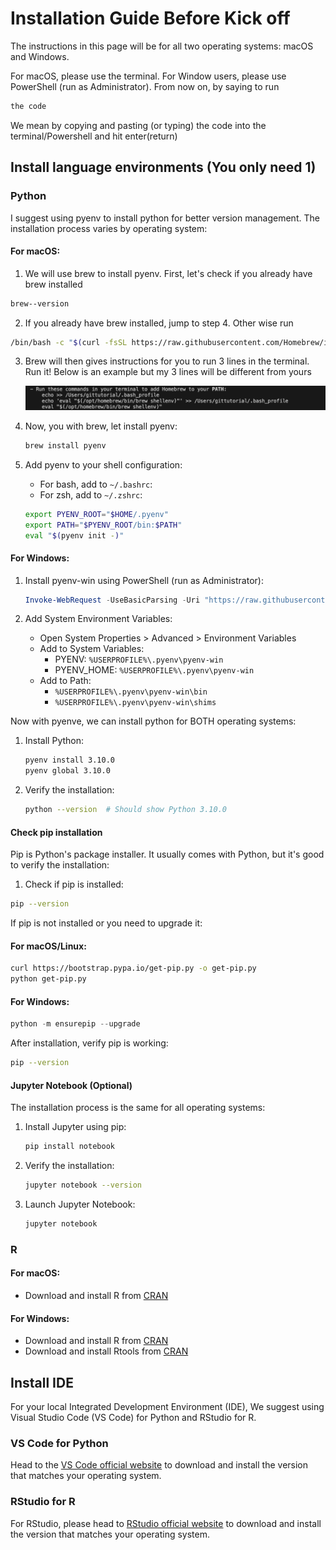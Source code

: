 # Installation Guide Before Kick off

The instructions in this page will be for all two operating systems: macOS and Windows. 

For macOS, please use the terminal. For Window users, please use PowerShell (run as Administrator). From now on, by saying to run

```bash
the code
```

We mean by copying and pasting (or typing) the code into the terminal/Powershell and hit enter(return)


## Install language environments (You only need 1)

### Python

I suggest using pyenv to install python for better version management. The installation process varies by operating system:

#### For macOS:

1. We will use brew to install pyenv. First, let's check if you already have brew installed
```bash
brew--version
```
2. If you already have brew installed, jump to step 4. Other wise run
```bash
/bin/bash -c "$(curl -fsSL https://raw.githubusercontent.com/Homebrew/install/HEAD/install.sh)"
```
3. Brew will then gives instructions for you to run 3 lines in the terminal. Run it! Below is an example but my 3 lines will be different from yours

    ![git1](./git.assets/brew.jpg)
4. Now, you with brew, let install pyenv:
    ```bash
    brew install pyenv
    ```
5. Add pyenv to your shell configuration:
    - For bash, add to `~/.bashrc`:
    - For zsh, add to `~/.zshrc`:
    ```bash
    export PYENV_ROOT="$HOME/.pyenv"
    export PATH="$PYENV_ROOT/bin:$PATH"
    eval "$(pyenv init -)"
    ```

#### For Windows:

1. Install pyenv-win using PowerShell (run as Administrator):
    ```powershell
    Invoke-WebRequest -UseBasicParsing -Uri "https://raw.githubusercontent.com/pyenv-win/pyenv-win/master/pyenv-win/install-pyenv-win.ps1" -OutFile "./install-pyenv-win.ps1"; &"./install-pyenv-win.ps1"
    ```

2. Add System Environment Variables:
    - Open System Properties > Advanced > Environment Variables
    - Add to System Variables:
        - PYENV: `%USERPROFILE%\.pyenv\pyenv-win`
        - PYENV_HOME: `%USERPROFILE%\.pyenv\pyenv-win`
    - Add to Path:
        - `%USERPROFILE%\.pyenv\pyenv-win\bin`
        - `%USERPROFILE%\.pyenv\pyenv-win\shims`

Now with pyenve, we can install python for BOTH operating systems:

1. Install Python:
   ```bash
   pyenv install 3.10.0
   pyenv global 3.10.0
   ```
2. Verify the installation:
   ```bash
   python --version  # Should show Python 3.10.0
   ```

#### Check pip installation

Pip is Python's package installer. It usually comes with Python, but it's good to verify the installation:

1. Check if pip is installed:
```bash
pip --version
```
If pip is not installed or you need to upgrade it:

#### For macOS/Linux:
```bash
curl https://bootstrap.pypa.io/get-pip.py -o get-pip.py
python get-pip.py
```

#### For Windows:
```powershell
python -m ensurepip --upgrade
```

After installation, verify pip is working:
```bash
pip --version
```

#### Jupyter Notebook (Optional)

The installation process is the same for all operating systems:

1. Install Jupyter using pip:
   ```bash
   pip install notebook
   ```
2. Verify the installation:
   ```bash 
   jupyter notebook --version
   ```
3. Launch Jupyter Notebook:
   ```bash
   jupyter notebook
   ```

### R 

#### For macOS:
- Download and install R from [CRAN](https://cran.r-project.org/bin/macosx/)


#### For Windows:
- Download and install R from [CRAN](https://cran.r-project.org/bin/windows/base/)
- Download and install Rtools from [CRAN](https://cran.r-project.org/bin/windows/Rtools/)

## Install IDE

For your local Integrated Development Environment (IDE), We suggest using Visual Studio Code (VS Code) for Python and RStudio for R. 

### VS Code for Python

Head to the [VS Code official website](https://code.visualstudio.com/) to download and install the version that matches your operating system.

### RStudio for R

For RStudio, please head to [RStudio official website](https://posit.co/download/rstudio-desktop/) to download and install the version that matches your operating system.












